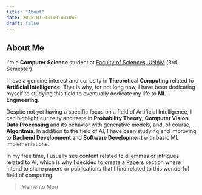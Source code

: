```yaml
---
title: "About"
date: 2025-01-03T10:00:00Z
draft: false
---
```


## About Me

I'm a **Computer Science** student at [Faculty of Sciences, UNAM](https://es.wikipedia.org/wiki/Facultad_de_Ciencias_(Universidad_Nacional_Aut%C3%B3noma_de_M%C3%A9xico)) (3rd Semester).

I have a genuine interest and curiosity in **Theoretical Computing** related to **Artificial Intelligence**.  That is why, for not long now, I have been dedicating myself to studying this field to eventually dedicate my life to **ML Engineering**.

Despite not yet having a specific focus on a field of Artificial Intelligence, I can highlight curiosity and taste in **Probability Theory**, **Computer Vision**, **Data Processing** and its behavior with generative models, and, of course, **Algoritmia**. In addition to the field of AI, I have been studying and improving to **Backend Development** and **Software Development** with basic ML implementations.

In my free time, I usually see content related to dilemmas or intrigues related to AI, which is why I decided to create a [Papers](../papers/) section where I intend to share papers or publications that I find related to this wonderful field of computing.

> Memento Mori




